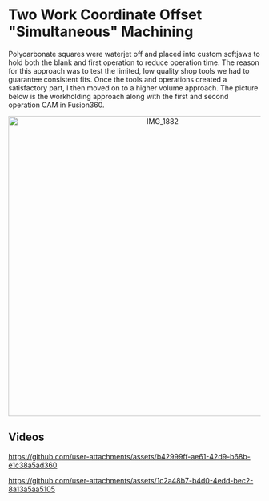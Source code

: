 # Two Work Coordinate Offset "Simultaneous" Machining

Polycarbonate squares were waterjet off and placed into custom softjaws to hold both the blank and first operation to reduce operation time. The reason for this approach was to test the limited, low quality shop tools we had to guarantee consistent fits. Once the tools and operations created a satisfactory part, I then moved on to a higher volume approach. The picture below is the workholding approach along with the first and second operation CAM in Fusion360.

<div style="text-align: center;">
  <img src="https://github.com/user-attachments/assets/399fcdd3-1dce-41ce-b177-351fdaed5626" alt="IMG_1882" width="600"/>
</div>

## Videos


https://github.com/user-attachments/assets/b42999ff-ae61-42d9-b68b-e1c38a5ad360

https://github.com/user-attachments/assets/1c2a48b7-b4d0-4edd-bec2-8a13a5aa5105
